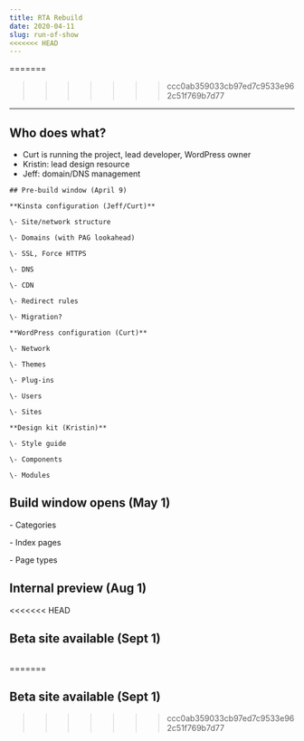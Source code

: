 ```yaml
---
title: RTA Rebuild
date: 2020-04-11
slug: run-of-show
<<<<<<< HEAD
---
```

=======
>>>>>>> ccc0ab359033cb97ed7c9533e962c51f769b7d77

---
## Who does what?

- Curt is running the project, lead developer, WordPress owner
- Kristin: lead design resource
- Jeff: domain/DNS management

```text
## Pre-build window (April 9)

**Kinsta configuration (Jeff/Curt)**

\- Site/network structure

\- Domains (with PAG lookahead)

\- SSL, Force HTTPS

\- DNS

\- CDN

\- Redirect rules

\- Migration?

**WordPress configuration (Curt)**

\- Network

\- Themes

\- Plug-ins

\- Users

\- Sites

**Design kit (Kristin)**

\- Style guide

\- Components

\- Modules
```

## Build window opens (May 1)

\- Categories

\- Index pages

\- Page types

## Internal preview (Aug 1)

<<<<<<< HEAD
## Beta site available (Sept 1)

```bash

```
=======
## Beta site available (Sept 1)
>>>>>>> ccc0ab359033cb97ed7c9533e962c51f769b7d77
